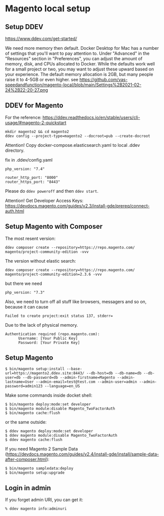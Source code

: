 # Magento local setup

## Setup DDEV

https://www.ddev.com/get-started/

We need more memory then default.
Docker Desktop for Mac has a number of settings that you'll want to pay attention to. Under "Advanced" in the "Resources" section in "Preferences", you can adjust the amount of memory, disk, and CPUs allocated to Docker. While the defaults work well for a small project or two, you may want to adjust these upward based on your experience. The default memory allocation is 2GB, but many people raise it to 4-5GB or even higher. 
see https://github.com/vas-speedandfunction/magento-local/blob/main/Settings%2B2021-02-24%2B22-20-27.png

## DDEV for Magento

For the reference: https://ddev.readthedocs.io/en/stable/users/cli-usage/#magento-2-quickstart

```
mkdir magento2 && cd magento2
ddev config --project-type=magento2 --docroot=pub --create-docroot
```
Attention! Copy docker-compose.elasticsearch.yaml to local .ddev directory.

fix in .ddev/config.yaml

```
php_version: "7.4"

router_http_port: "8000"
router_https_port: "8443"
```

Please do ```ddev poweroff``` and then ```ddev start```.

Attention! Get Developer Access Keys: https://devdocs.magento.com/guides/v2.3/install-gde/prereq/connect-auth.html

## Setup Magento with Composer

The most resent version:
```
ddev composer create --repository=https://repo.magento.com/ magento/project-community-edition -vvv
```
The version without elastic search:
```
ddev composer create --repository=https://repo.magento.com/ magento/project-community-edition=2.3.6 -vvv
```
but there we need 
```
php_version: "7.3"
```
Also, we need to turn off all stuff like browsers, messagers and so on,
because it can cause 
```
Failed to create project:exit status 137, stderr=
```
Due to the lack of physical memory. 

```
Authentication required (repo.magento.com):
      Username: [Your Public Key]
      Password: [Your Private Key]
```

## Setup Magento

```
$ bin/magento setup:install --base-url=https://magento2.ddev.site:8443/ --db-host=db --db-name=db --db-user=db --db-password=db --admin-firstname=Magento --admin-lastname=User --admin-email=test@test.com --admin-user=admin --admin-password=admin123 --language=en_US
```
Make some commands inside docket shell:

```
$ bin/magento deploy:mode:set developer
$ bin/magento module:disable Magento_TwoFactorAuth
$ bin/magento cache:flush
```
or the same outside:
```
$ ddev magento deploy:mode:set developer
$ ddev magento module:disable Magento_TwoFactorAuth
$ ddev magento cache:flush
```

If you need Magento 2 Sample Data (https://devdocs.magento.com/guides/v2.4/install-gde/install/sample-data-after-composer.html):

```
$ bin/magento sampledata:deploy
$ bin/magento setup:upgrade
```
## Login in admin

If you forget admin URI, you can get it:

```
% ddev magento info:adminuri
```
